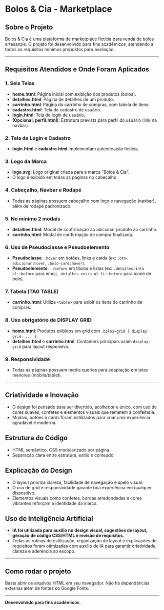 # Bolos & Cia - Marketplace

## Sobre o Projeto
Bolos & Cia é uma plataforma de marketplace fictícia para venda de bolos artesanais. O projeto foi desenvolvido para fins acadêmicos, atendendo a todos os requisitos mínimos propostos para avaliação.

---

## Requisitos Atendidos e Onde Foram Aplicados

### 1. **Seis Telas**
- **home.html**: Página inicial com exibição dos produtos (bolos).
- **detalhes.html**: Página de detalhes de um produto.
- **carrinho.html**: Página do carrinho de compras, com tabela de itens.
- **cadastro.html**: Tela de cadastro de usuário.
- **login.html**: Tela de login de usuário.
- **(Opcional: perfil.html)**: Estrutura prevista para perfil do usuário (link na navbar).

### 2. **Tela de Login e Cadastro**
- **login.html** e **cadastro.html** implementam autenticação fictícia.

### 3. **Logo da Marca**
- **logo.svg**: Logo original criada para a marca "Bolos & Cia".
- O logo é exibido em todas as páginas no cabeçalho.

### 4. **Cabeçalho, Navbar e Rodapé**
- Todas as páginas possuem cabeçalho com logo e navegação (navbar), além de rodapé padronizado.

### 5. **No mínimo 2 modais**
- **detalhes.html**: Modal de confirmação ao adicionar produto ao carrinho.
- **carrinho.html**: Modal de confirmação de compra finalizada.

### 6. **Uso de Pseudoclasse e Pseudoelemento**
- **Pseudoclasse**: `:hover` em botões, links e cards (ex: `.btn-adicionar:hover`, `.bolo-card:hover`).
- **Pseudoelemento**: `::before` em títulos e listas (ex: `.detalhes-info h1::before` para emoji, `.detalhes-extra ul li::before` para ícone de bolo).

### 7. **Tabela (TAG TABLE)**
- **carrinho.html**: Utiliza `<table>` para exibir os itens do carrinho de compras.

### 8. **Uso obrigatório de DISPLAY GRID**
- **home.html**: Produtos exibidos em grid com `.bolos-grid { display: grid; ... }`.
- **detalhes.html** e **carrinho.html**: Containers principais usam `display: grid` para layout responsivo.

### 9. **Responsividade**
- Todas as páginas possuem media queries para adaptação em telas menores (mobile/tablet).

---

## Criatividade e Inovação
- O design foi pensado para ser divertido, acolhedor e único, com uso de cores suaves, confetes e elementos visuais que remetem à confeitaria.
- Modais, botões e cards foram estilizados para criar uma experiência agradável e moderna.

## Estrutura do Código
- HTML semântico, CSS modularizado por página.
- Separação clara entre estrutura, estilo e conteúdo.

## Explicação do Design
- O layout prioriza clareza, facilidade de navegação e apelo visual.
- O uso de grid e responsividade garante boa experiência em qualquer dispositivo.
- Elementos visuais como confetes, bordas arredondadas e cores vibrantes reforçam a identidade da marca.

## Uso de Inteligência Artificial
- **IA foi utilizada para auxílio no design visual, sugestões de layout, geração de código CSS/HTML e revisão de requisitos.**
- Todas as rotinas de estilização, organização de layout e explicações de requisitos foram otimizadas com auxílio de IA para garantir criatividade, clareza e aderência ao escopo.

---

## Como rodar o projeto
Basta abrir os arquivos HTML em seu navegador. Não há dependências externas além de fontes do Google Fonts.

---

**Desenvolvido para fins acadêmicos.** 